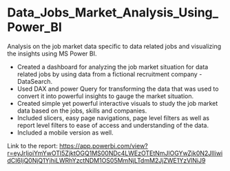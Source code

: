 # Data_Jobs_Market_Analysis_Using_Power_BI
Analysis on the job market data specific to data related jobs and visualizing the insights using MS Power BI.

- Created a dashboard for analyzing the job market situation for data related jobs by using data from a fictional recruitment company - DataSearch.
- Used DAX and power Query for transforming the data that was used to convert it into powerful insights to gauge the market situation.
- Created simple yet powerful interactive visuals to study the job market data based on the jobs, skills and companies.
- Included slicers, easy page navigations, page level filters as well as report level filters to ease of access and understanding of the data.
- Included a mobile version as well.

Link to the report:
https://app.powerbi.com/view?r=eyJrIjoiYmYwOTI5ZjktOGQ1MS00NDc4LWEzOTEtNmJlOGYwZjk0N2JlIiwidCI6IjQ0NjQ1YjhiLWRhYzctNDM1OS05MmNjLTdmM2JjZWE1YzVlNiJ9
